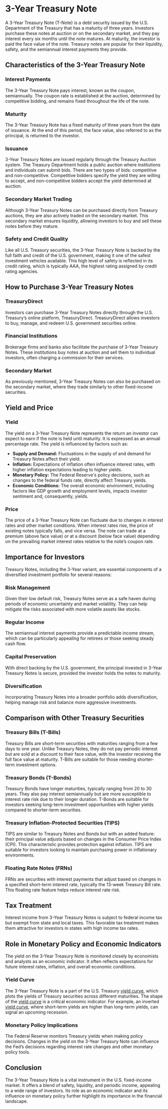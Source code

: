 # 3-Year Treasury Note

A 3-Year Treasury Note (T-Note) is a debt security issued by the U.S. Department of the Treasury that has a maturity of three years. Investors purchase these notes at auction or on the secondary market, and they pay interest every six months until the note matures. At maturity, the investor is paid the face value of the note. Treasury notes are popular for their liquidity, safety, and the semiannual interest payments they provide.

## Characteristics of the 3-Year Treasury Note

### Interest Payments

The 3-Year Treasury Note pays interest, known as the coupon, semiannually. The coupon rate is established at the auction, determined by competitive bidding, and remains fixed throughout the life of the note.

### Maturity

The 3-Year Treasury Note has a fixed maturity of three years from the date of issuance. At the end of this period, the face value, also referred to as the principal, is returned to the investor.

### Issuance

3-Year Treasury Notes are issued regularly through the Treasury Auction system. The Treasury Department holds a public auction where institutions and individuals can submit bids. There are two types of bids: competitive and non-competitive. Competitive bidders specify the yield they are willing to accept, and non-competitive bidders accept the yield determined at auction.

### Secondary Market Trading

Although 3-Year Treasury Notes can be purchased directly from Treasury auctions, they are also actively traded on the secondary market. This secondary market ensures liquidity, allowing investors to buy and sell these notes before they mature.

### Safety and Credit Quality

Like all U.S. Treasury securities, the 3-Year Treasury Note is backed by the full faith and credit of the U.S. government, making it one of the safest investment vehicles available. This high level of safety is reflected in its credit rating, which is typically AAA, the highest rating assigned by credit rating agencies.

## How to Purchase 3-Year Treasury Notes

### TreasuryDirect

Investors can purchase 3-Year Treasury Notes directly through the U.S. Treasury’s online platform, TreasuryDirect. TreasuryDirect allows investors to buy, manage, and redeem U.S. government securities online.

### Financial Institutions

Brokerage firms and banks also facilitate the purchase of 3-Year Treasury Notes. These institutions buy notes at auction and sell them to individual investors, often charging a commission for their services.

### Secondary Market

As previously mentioned, 3-Year Treasury Notes can also be purchased on the secondary market, where they trade similarly to other fixed-income securities.

## Yield and Price

### Yield

The yield on a 3-Year Treasury Note represents the return an investor can expect to earn if the note is held until maturity. It is expressed as an annual percentage rate. The yield is influenced by factors such as:

- **Supply and Demand:** Fluctuations in the supply of and demand for Treasury Notes affect their yield.
- **Inflation:** Expectations of inflation often influence interest rates, with higher inflation expectations leading to higher yields.
- **Monetary Policy:** The Federal Reserve's policy decisions, such as changes to the federal funds rate, directly affect Treasury yields.
- **Economic Conditions:** The overall economic environment, including factors like GDP growth and employment levels, impacts investor sentiment and, consequently, yields.

### Price

The price of a 3-Year Treasury Note can fluctuate due to changes in interest rates and other market conditions. When interest rates rise, the price of existing notes typically falls, and vice versa. The note can trade at a premium (above face value) or at a discount (below face value) depending on the prevailing market interest rates relative to the note’s coupon rate.

## Importance for Investors

Treasury Notes, including the 3-Year variant, are essential components of a diversified investment portfolio for several reasons:

### Risk Management

Given their low default risk, Treasury Notes serve as a safe haven during periods of economic uncertainty and market volatility. They can help mitigate the risks associated with more volatile assets like stocks.

### Regular Income

The semiannual interest payments provide a predictable income stream, which can be particularly appealing for retirees or those seeking steady cash flow.

### Capital Preservation

With direct backing by the U.S. government, the principal invested in 3-Year Treasury Notes is secure, provided the investor holds the notes to maturity.

### Diversification

Incorporating Treasury Notes into a broader portfolio adds diversification, helping manage risk and balance more aggressive investments.

## Comparison with Other Treasury Securities

### Treasury Bills (T-Bills)

Treasury Bills are short-term securities with maturities ranging from a few days to one year. Unlike Treasury Notes, they do not pay periodic interest but are sold at a discount to their face value, with the investor receiving the full face value at maturity. T-Bills are suitable for those needing shorter-term investment options.

### Treasury Bonds (T-Bonds)

Treasury Bonds have longer maturities, typically ranging from 20 to 30 years. They also pay interest semiannually but are more susceptible to interest rate risk due to their longer duration. T-Bonds are suitable for investors seeking long-term investment opportunities with higher yields compared to shorter-term securities.

### Treasury Inflation-Protected Securities (TIPS)

TIPS are similar to Treasury Notes and Bonds but with an added feature: their principal value adjusts based on changes in the Consumer Price Index (CPI). This characteristic provides protection against inflation. TIPS are suitable for investors looking to maintain purchasing power in inflationary environments.

### Floating Rate Notes (FRNs)

FRNs are securities with interest payments that adjust based on changes in a specified short-term interest rate, typically the 13-week Treasury Bill rate. This floating rate feature helps reduce interest rate risk.

## Tax Treatment

Interest income from 3-Year Treasury Notes is subject to federal income tax but exempt from state and local taxes. This favorable tax treatment makes them attractive for investors in states with high income tax rates.

## Role in Monetary Policy and Economic Indicators

The yield on the 3-Year Treasury Note is monitored closely by economists and analysts as an economic indicator. It often reflects expectations for future interest rates, inflation, and overall economic conditions.

### Yield Curve

The 3-Year Treasury Note is a part of the U.S. Treasury [yield curve](../y/yield_curve.md), which plots the yields of Treasury securities across different maturities. The shape of the [yield curve](../y/yield_curve.md) is a critical economic indicator. For example, an inverted [yield curve](../y/yield_curve.md), where short-term yields are higher than long-term yields, can signal an upcoming recession.

### Monetary Policy Implications

The Federal Reserve monitors Treasury yields when making policy decisions. Changes in the yield on the 3-Year Treasury Note can influence the Fed’s decisions regarding interest rate changes and other monetary policy tools.

## Conclusion

The 3-Year Treasury Note is a vital instrument in the U.S. fixed-income market. It offers a blend of safety, liquidity, and periodic income, appealing to a wide range of investors. Its role as an economic indicator and its influence on monetary policy further highlight its importance in the financial landscape.